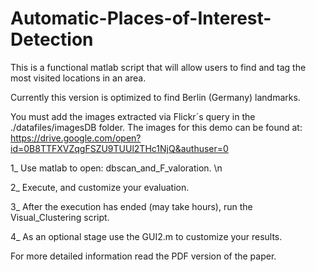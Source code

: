 # Automatic-Places-of-Interest-Detection
This is a functional matlab script that will allow users to find and tag the most visited locations in an area.

Currently this version is optimized to find Berlin (Germany) landmarks.

You must add the images extracted via Flickr´s query in the ./datafiles/imagesDB  folder.
The images for this demo can be found at:  https://drive.google.com/open?id=0B8TTFXVZqgFSZU9TUUl2THc1NjQ&authuser=0

1_ Use matlab to open: dbscan_and_F_valoration. \n

2_ Execute, and customize your evaluation. 


3_ After the execution has ended (may take hours), run the Visual_Clustering script.

4_ As an optional stage use the GUI2.m to customize your results.

For more detailed information read the PDF version of the paper.
